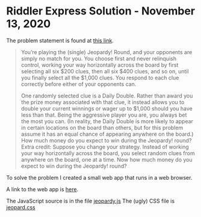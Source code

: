 # Riddler Express Solution - November 13, 2020

The problem statement is found at [this link](https://fivethirtyeight.com/features/can-you-snatch-defeat-from-the-jaws-of-victory/).

> You’re playing the (single) Jeopardy! Round, and your opponents are simply no match for you. 
> You choose first and never relinquish control, working your way horizontally across the board by first selecting all six $200 clues, then all six $400 clues, and so on, until you finally select all the $1,000 clues. 
> You respond to each clue correctly before either of your opponents can.
>
> One randomly selected clue is a Daily Double.
> Rather than award you the prize money associated with that clue, it instead allows you to double your current winnings or wager up to $1,000 should you have less than that. 
> Being the aggressive player you are, you always bet the most you can. 
> (In reality, the Daily Double is more likely to appear in certain locations on the board than others, but for this problem assume it has an equal chance of appearing anywhere on the board.)
> How much money do you expect to win during the Jeopardy! round?
> Extra credit: Suppose you change your strategy. Instead of working your way horizontally across the board, you select random clues from anywhere on the board, one at a time. 
> Now how much money do you expect to win during the Jeopardy! round?

To solve the problem I created a small web app that runs in a web browser.

A link to the web app is [here](jeopardy.html).

The JavaScript source is in the file [jeopardy.js](jeopardy.js)
The (ugly) CSS file is [jeopard.css](jeopards.css)